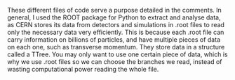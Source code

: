 These different files of code serve a purpose detailed in the comments.
In general, I used the ROOT package for Python to extract and analyse data, as CERN stores its data from detectors and simulations in .root files to read only the necessary data very efficiently. This is because each .root file can carry information on billions of particles, and have multiple pieces of data on each one, such as transverse momentum. They store data in a structure called a TTree. You may only want to use one certain piece of data, which is why we use .root files so we can choose the branches we read, instead of wasting computational power reading the whole file.
